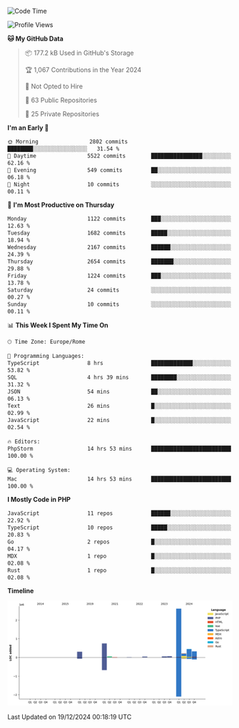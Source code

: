 <!--START_SECTION:waka-->
![Code Time](http://img.shields.io/badge/Code%20Time-5%2C518%20hrs%2029%20mins-blue)

![Profile Views](http://img.shields.io/badge/Profile%20Views-0-blue)

**🐱 My GitHub Data** 

> 📦 177.2 kB Used in GitHub's Storage 
 > 
> 🏆 1,067 Contributions in the Year 2024
 > 
> 🚫 Not Opted to Hire
 > 
> 📜 63 Public Repositories 
 > 
> 🔑 25 Private Repositories 
 > 
**I'm an Early 🐤** 

```text
🌞 Morning                2802 commits        ████████░░░░░░░░░░░░░░░░░   31.54 % 
🌆 Daytime                5522 commits        ████████████████░░░░░░░░░   62.16 % 
🌃 Evening                549 commits         ██░░░░░░░░░░░░░░░░░░░░░░░   06.18 % 
🌙 Night                  10 commits          ░░░░░░░░░░░░░░░░░░░░░░░░░   00.11 % 
```
📅 **I'm Most Productive on Thursday** 

```text
Monday                   1122 commits        ███░░░░░░░░░░░░░░░░░░░░░░   12.63 % 
Tuesday                  1682 commits        █████░░░░░░░░░░░░░░░░░░░░   18.94 % 
Wednesday                2167 commits        ██████░░░░░░░░░░░░░░░░░░░   24.39 % 
Thursday                 2654 commits        ███████░░░░░░░░░░░░░░░░░░   29.88 % 
Friday                   1224 commits        ███░░░░░░░░░░░░░░░░░░░░░░   13.78 % 
Saturday                 24 commits          ░░░░░░░░░░░░░░░░░░░░░░░░░   00.27 % 
Sunday                   10 commits          ░░░░░░░░░░░░░░░░░░░░░░░░░   00.11 % 
```


📊 **This Week I Spent My Time On** 

```text
🕑︎ Time Zone: Europe/Rome

💬 Programming Languages: 
TypeScript               8 hrs               █████████████░░░░░░░░░░░░   53.82 % 
SQL                      4 hrs 39 mins       ████████░░░░░░░░░░░░░░░░░   31.32 % 
JSON                     54 mins             ██░░░░░░░░░░░░░░░░░░░░░░░   06.13 % 
Text                     26 mins             █░░░░░░░░░░░░░░░░░░░░░░░░   02.99 % 
JavaScript               22 mins             █░░░░░░░░░░░░░░░░░░░░░░░░   02.54 % 

🔥 Editors: 
PhpStorm                 14 hrs 53 mins      █████████████████████████   100.00 % 

💻 Operating System: 
Mac                      14 hrs 53 mins      █████████████████████████   100.00 % 
```

**I Mostly Code in PHP** 

```text
JavaScript               11 repos            ██████░░░░░░░░░░░░░░░░░░░   22.92 % 
TypeScript               10 repos            █████░░░░░░░░░░░░░░░░░░░░   20.83 % 
Go                       2 repos             █░░░░░░░░░░░░░░░░░░░░░░░░   04.17 % 
MDX                      1 repo              █░░░░░░░░░░░░░░░░░░░░░░░░   02.08 % 
Rust                     1 repo              █░░░░░░░░░░░░░░░░░░░░░░░░   02.08 % 
```



**Timeline**

![Lines of Code chart](https://raw.githubusercontent.com/frnwtr/frnwtr/main/assets/bar_graph.png)


 Last Updated on 19/12/2024 00:18:19 UTC
<!--END_SECTION:waka-->